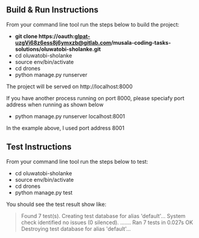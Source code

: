 ## Build & Run Instructions

From your command line tool run the steps below to build the project:
- **git clone https://oauth:glpat-uzgVi68z6ess8j6ymxzb@gitlab.com/musala-coding-tasks-solutions/oluwatobi-sholanke.git**
- cd oluwatobi-sholanke
- source env/bin/activate 
- cd drones
- python manage.py runserver

The project will be served on http://localhost:8000

If you have another process running on port 8000, please speciafy port address when running as shown below
- python manage.py runserver localhost:8001

In the example above, I used port address 8001



## Test Instructions

From your command line tool run the steps below to test:
- cd oluwatobi-sholanke
- source env/bin/activate 
- cd drones
- python manage.py test

You should see the test result show like:

>Found 7 test(s).
>Creating test database for alias 'default'...
>System check identified no issues (0 silenced).
>.......
>Ran 7 tests in 0.027s
>OK
>Destroying test database for alias 'default'...
